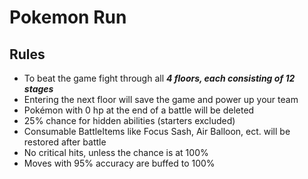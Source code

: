 # Pokemon Run

## Rules
- To beat the game fight through all ***4 floors, each consisting of 12 stages***
- Entering the next floor will save the game and power up your team
- Pokémon with 0 hp at the end of a battle will be deleted
- 25% chance for hidden abilities (starters excluded)
- Consumable BattleItems like Focus Sash, Air Balloon, ect. will be restored after battle
- No critical hits, unless the chance is at 100%
- Moves with 95% accuracy are buffed to 100%

